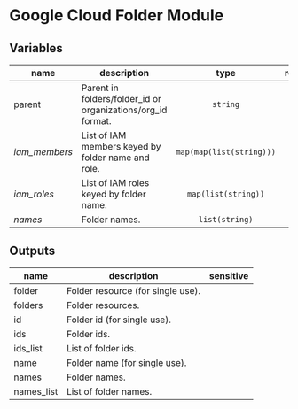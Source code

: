 # Google Cloud Folder Module

<!-- BEGIN TFDOC -->
## Variables

| name | description | type | required | default |
|---|---|:---: |:---:|:---:|
| parent | Parent in folders/folder_id or organizations/org_id format. | <code title="">string</code> | ✓ | <code title=""></code> |
| *iam_members* | List of IAM members keyed by folder name and role. | <code title="map&#40;map&#40;list&#40;string&#41;&#41;&#41;">map(map(list(string)))</code> |  | <code title="">{}</code> |
| *iam_roles* | List of IAM roles keyed by folder name. | <code title="map&#40;list&#40;string&#41;&#41;">map(list(string))</code> |  | <code title="">{}</code> |
| *names* | Folder names. | <code title="list&#40;string&#41;">list(string)</code> |  | <code title="">[]</code> |

## Outputs

| name | description | sensitive |
|---|---|:---:|
| folder | Folder resource (for single use). |  |
| folders | Folder resources. |  |
| id | Folder id (for single use). |  |
| ids | Folder ids. |  |
| ids_list | List of folder ids. |  |
| name | Folder name (for single use). |  |
| names | Folder names. |  |
| names_list | List of folder names. |  |
<!-- END TFDOC -->
